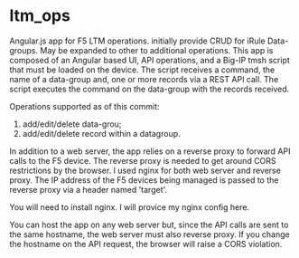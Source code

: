 # ltm_ops
Angular.js app for F5 LTM operations.  initially provide CRUD for iRule Data-groups.  May be expanded to other to additional operations.
This app is composed of an Angular based UI, API operations, and a Big-IP tmsh script that must be loaded on the device.  The script receives a command, the name of a data-group and, one or more records via a REST API call.  The script executes the command on the data-group with the records received.

Operations supported as of this commit:
1) add/edit/delete data-grou;
2) add/edit/delete record within a datagroup.

In addition to a web server, the app relies on a reverse proxy to forward API calls to the F5 device.  The reverse proxy is needed to get around CORS restrictions by the browser.  I used nginx for both web server and reverse proxy.  The IP address of the F5 devices being managed is passed to the reverse proxy via a header named 'target'.

You will need to install nginx.  I will provice my nginx config here. 

You can host the app on any web server but, since the API calls are sent to the same hostname, the web server must also reverse proxy.  If you change the hostname on the API request, the browser will raise a CORS violation.

